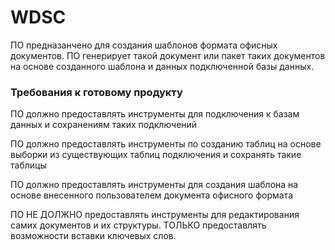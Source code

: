 # WDSC

ПО предназанчено для создания шаблонов формата офисных документов. ПО генерирует такой документ или пакет таких документов на основе созданного шаблона и данных подключенной базы данных.

### Требования к готовому продукту

ПО должно предоставлять инструменты для подключения к базам данных и сохранениям таких подключений

ПО должно предоставлять инструменты по созданию таблиц на основе выборки из существующих таблиц подключения и сохранять такие таблицы

ПО должно предоставлять инструменты для создания шаблона на основе внесенного пользователем документа офисного формата

ПО НЕ ДОЛЖНО предоставлять инструменты для редактирования самих документов и их структуры. ТОЛЬКО предоставлять возможности вставки ключевых слов.
